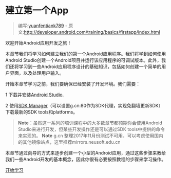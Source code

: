 # 建立第一个App

> 编写:[yuanfentiank789](https://github.com/yuanfentiank789) - 原文:<http://developer.android.com/training/basics/firstapp/index.html>

欢迎开始Android应用开发之旅！

本章节我们将学习如何建立我们的第一个Android应用程序。我们将学到如何使用Android Studio创建一个Android项目并运行该应用程序的可调试版本。此外，我们还将学习到一些Android应用程序设计的基础知识，包括如何创建一个简单的用户界面，以及处理用户输入。

开始本章节学习之前，我们要确保已经安装了开发环境。我们需要：

1 下载并安装[Android Studio](https://developer.android.com/studio/index.html).

2 使用[SDK Manager](http://developer.android.com/tools/help/sdk-manager.html)（可以设置g.cn:80作为SDK代理，实现免翻墙更新SDK）下载最新的SDK tools和platforms。

> **Note**：虽然这一系列的培训课程中的大多数章节都预期你会使用Android Studio来进行开发，但某些开发操作还是可以通过SDK tools中提供的命令来实现的。
> **Note** g.cn 整理2017年11月份测试不可用，可以考虑使用国内的其他镜像站点，这里推荐mirrors.neusoft.edu.cn

本章节通过向导的方式来逐步创建一个小型的Android应用，通过这些步骤来教给我们一些Android开发的基本概念，因此你很有必要按照教程的步骤来学习操作。

[开始学习](creating-project.html)
